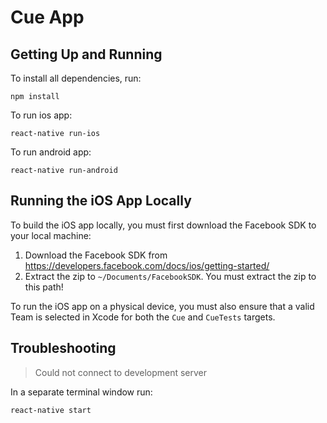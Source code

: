 # Cue App

## Getting Up and Running
To install all dependencies, run:
```
npm install
```

To run ios app:
```
react-native run-ios
```

To run android app:
```
react-native run-android
```

## Running the iOS App Locally
To build the iOS app locally, you must first download the Facebook SDK to your
local machine:

1. Download the Facebook SDK from https://developers.facebook.com/docs/ios/getting-started/
2. Extract the zip to `~/Documents/FacebookSDK`. You must extract the zip to
this path!

To run the iOS app on a physical device, you must also ensure that a valid
Team is selected in Xcode for both the `Cue` and `CueTests` targets.

## Troubleshooting

> Could not connect to development server

In a separate terminal window run:
```
react-native start
```
